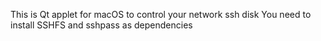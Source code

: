 This is Qt applet for macOS to control your network ssh disk
You need to install SSHFS and sshpass as dependencies
